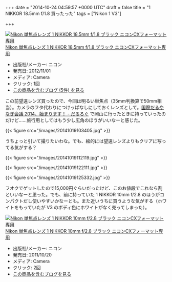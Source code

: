 
+++
date = "2014-10-24 04:59:57 +0000 UTC"
draft = false
title = "1 NIKKOR 18.5mm f/1.8 買ったった"
tags = ["Nikon 1 V3"]

+++
<div class="hatena-asin-detail"><a href="http://www.amazon.co.jp/exec/obidos/ASIN/B009A77Q1K/bestylesnet-22/"><img src="https://images-fe.ssl-images-amazon.com/images/I/41WK1E9fRRL._SL160_.jpg" class="hatena-asin-detail-image" alt="Nikon 単焦点レンズ 1 NIKKOR 18.5mm f/1.8  ブラック ニコンCXフォーマット専用" title="Nikon 単焦点レンズ 1 NIKKOR 18.5mm f/1.8  ブラック ニコンCXフォーマット専用"/></a><div class="hatena-asin-detail-info"><a href="http://www.amazon.co.jp/exec/obidos/ASIN/B009A77Q1K/bestylesnet-22/">Nikon 単焦点レンズ 1 NIKKOR 18.5mm f/1.8  ブラック ニコンCXフォーマット専用</a><ul><li><span class="hatena-asin-detail-label">出版社/メーカー:</span> ニコン</li><li><span class="hatena-asin-detail-label">発売日:</span> 2012/11/01</li><li><span class="hatena-asin-detail-label">メディア:</span> Camera</li><li> <span class="hatena-asin-detail-label">クリック</span>: 1回</li><li><a href="http://d.hatena.ne.jp/asin/B009A77Q1K/bestylesnet-22" target="_blank">この商品を含むブログ (5件) を見る</a></li></ul></div><div class="hatena-asin-detail-foot"></div></div>この前望遠レンズ買ったので、今回は明るい単焦点（35mm判換算で50mm相当）。カメラのフタ代わりにつけっぱなしにしておくレンズとして。<a href="https://blog.daruyanagi.jp/entry/2014/10/17/183616">国際だるやなぎ会議 2014、始まります！ - だるろぐ</a> で岡山に行ったときに持っていったのだけど……旅行用としてはもう少し広角のほうがいいなーと感じた。

{{< figure src="/images/20141019103405.jpg"  >}}

うちょっと引いて撮りたいわな。でも、絵的には望遠レンズよりもクリアに写ってる気がする？

{{< figure src="/images/20141019112119.jpg"  >}}

{{< figure src="/images/20141019122111.jpg"  >}}

{{< figure src="/images/20141019125332.jpg"  >}}

フオクでゲットしたので15,000円ぐらいだったけど、このお値段でこれなら割といいなーと思った。でも、前に持っていた 1 NIKKOR 10mm f/2.8 のほうがコンパクトだし使いやすいかなーとも。また近いうちに買うような気がする（ホワイトをもっていたが V3 のボディ色にホワイトがなく売ってしまった）。<div class="hatena-asin-detail"><a href="http://www.amazon.co.jp/exec/obidos/ASIN/B005OD1CDM/bestylesnet-22/"><img src="https://images-fe.ssl-images-amazon.com/images/I/41fpKlVAIxL._SL160_.jpg" class="hatena-asin-detail-image" alt="Nikon 単焦点レンズ 1 NIKKOR 10mm f/2.8 ブラック ニコンCXフォーマット専用" title="Nikon 単焦点レンズ 1 NIKKOR 10mm f/2.8 ブラック ニコンCXフォーマット専用"/></a><div class="hatena-asin-detail-info"><a href="http://www.amazon.co.jp/exec/obidos/ASIN/B005OD1CDM/bestylesnet-22/">Nikon 単焦点レンズ 1 NIKKOR 10mm f/2.8 ブラック ニコンCXフォーマット専用</a><ul><li><span class="hatena-asin-detail-label">出版社/メーカー:</span> ニコン</li><li><span class="hatena-asin-detail-label">発売日:</span> 2011/10/20</li><li><span class="hatena-asin-detail-label">メディア:</span> Camera</li><li> <span class="hatena-asin-detail-label">クリック</span>: 2回</li><li><a href="http://d.hatena.ne.jp/asin/B005OD1CDM/bestylesnet-22" target="_blank">この商品を含むブログを見る</a></li></ul></div><div class="hatena-asin-detail-foot"></div></div>


